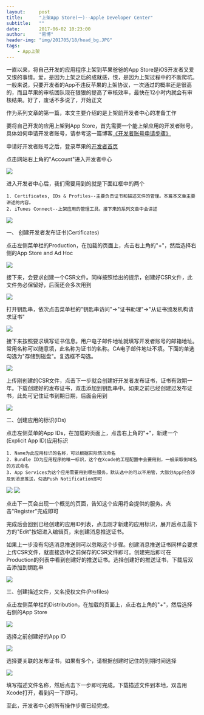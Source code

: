 ```yaml
---
layout:     post
title:      "上架App Store(一)--Apple Developer Center"
subtitle:   ""
date:       2017-06-02 10:23:00
author:     "易博"
header-img: "img/201705/18/head_bg.JPG"
tags:
    - App上架
---
```


一直以来，将自己开发的应用程序上架到苹果爸爸的App Store是iOS开发者又爱又恨的事情。爱，是因为上架之后的成就感，恨，是因为上架过程中的不断爬坑。一般来说，只要开发者的App不违反苹果的上架协议，一次通过的概率还是很高的，而且苹果的审核团队现在狠狠的提高了审核效率，最快在12小时内就会有审核结果。好了，废话不多说了，开始正文

作为系列文章的第一篇，本文主要介绍的是上架前开发者中心的准备工作

要将自己开发的应用上架到App Store，首先需要一个能上架应用的开发者账号，具体如何申请开发者账号，请参考这一篇博客[《开发者账号申请步骤》](http://#)

申请好开发者账号之后，登录苹果的[开发者首页](https://developer.apple.com/)

点击网站右上角的"Account"进入开发者中心

![](http://www.xttxqjfg.cn/img/201706/02/01001.png)

进入开发者中心后，我们需要用到的就是下面红框中的两个

    1. Certificates, IDs & Profiles--主要负责证书和描述文件的管理。本篇本文章主要讲述的内容。
    2. iTunes Connect--上架应用的管理工具。接下来的系列文章中会讲述

![](http://www.xttxqjfg.cn/img/201706/02/01002.png)

一、 创建开发者发布证书(Certificates)

点击左侧菜单栏的Production，在加载的页面上，点击右上角的"+"，然后选择右侧的App Store and Ad Hoc

![](http://www.xttxqjfg.cn/img/201706/02/01003.png)


接下来，会要求创建一个CSR文件。同样按照给出的提示，创建好CSR文件，此文件务必保留好，后面还会多次用到

![](http://www.xttxqjfg.cn/img/201706/02/01004.png)

打开钥匙串，依次点击菜单栏的"钥匙串访问"->"证书助理"->"从证书颁发机构请求证书"

![](http://www.xttxqjfg.cn/img/201706/02/01005.png)

接下来按照要求填写证书信息。用户电子邮件地址就填写开发者账号的邮箱地址。常用名称可以随意填，此名称为证书的名称。CA电子邮件地址不填。下面的单选勾选为"存储到磁盘"。复选框不勾选。

![](http://www.xttxqjfg.cn/img/201706/02/01007.png)

上传刚创建的CSR文件，点击下一步就会创建好开发者发布证书，证书有效期一年。下载创建好的发布证书，双击添加到钥匙串中。如果之前已经创建过发布证书，此处可记住证书到期日期，后面会用到

![](http://www.xttxqjfg.cn/img/201706/02/01008.png)

二、创建应用的标识(IDs)

点击左侧菜单的App IDs，在加载的页面上，点击右上角的"+"，新建一个(Explicit App ID)应用标识

    1. Name为此应用标识的名称，可以根据实际情况命名
    2. Bundle ID为应用程序的唯一标识，这个在Xcode的工程配置中会要用到，一般采取倒域名的方式命名
    3. App Services为这个应用需要用到哪些服务，默认选中的可以不用管，大部分App只会涉及到消息推送，勾选Push Notification即可

![](http://www.xttxqjfg.cn/img/201706/02/01009.png)
![](http://www.xttxqjfg.cn/img/201706/02/01010.png)

点击下一页会出现一个概览的页面，告知这个应用将会提供的服务。点击"Register"完成即可

完成后会回到已经创建的应用ID列表，点击刚才新建的应用标识，展开后点击最下方的"Edit"按钮进入编辑页，来创建消息推送证书。

如果上一步没有勾选消息推送则可以忽略这个步骤。创建消息推送证书同样会要求上传CSR文件，就直接选中之前保存的CSR文件即可。创建完后即可在Production的列表中看到创建好的推送证书。选择创建好的推送证书，下载后双击添加到钥匙串

![](http://www.xttxqjfg.cn/img/201706/02/01011.png)


三、创建描述文件，又名授权文件(Profiles)

点击左侧菜单栏的Distribution，在加载的页面上，点击右上角的"+"，然后选择右侧的App Store

![](http://www.xttxqjfg.cn/img/201706/02/01012.png)

选择之前创建好的App ID

![](http://www.xttxqjfg.cn/img/201706/02/01013.png)

选择要关联的发布证书，如果有多个，请根据创建时记住的到期时间选择

![](http://www.xttxqjfg.cn/img/201706/02/01014.png)

填写描述文件名称，然后点击下一步即可完成。下载描述文件到本地，双击用Xcode打开，看到闪一下即可。

至此，开发者中心的所有操作步骤已经完成。
